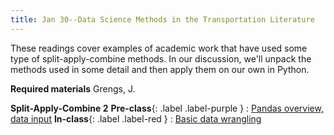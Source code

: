 ```yaml
---
title: Jan 30--Data Science Methods in the Transportation Literature
---
```


These readings cover examples of academic work that have used some type of split-apply-combine methods. In our discussion, we'll unpack the methods used in some detail and then apply them on our own in Python. 

**Required materials**
Grengs, J. 

**Split-Apply-Combine 2**
**Pre-class**{: .label .label-purple }
: [Pandas overview, data input](#)
**In-class**{: .label .label-red }
: [Basic data wrangling](#)